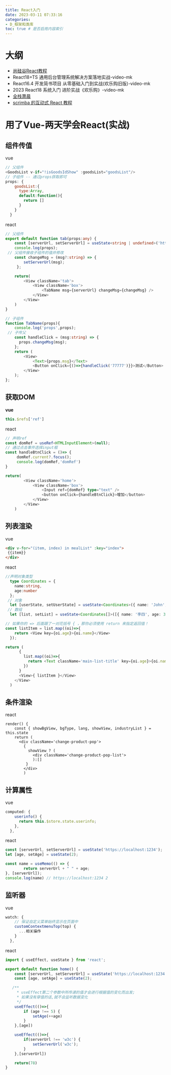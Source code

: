 ```yaml
---
title: React入门
date: 2023-03-11 07:33:16
categories:
- D_框架和类库
toc: true # 是否启用内容索引
---
```


# 大纲

- [尚硅谷React教程](https://www.bilibili.com/video/BV1wy4y1D7JT/?spm_id_from=333.999.0.0&vd_source=bd4c7d99d71adf64d6e88c65370e0247)
- React18+TS 通用后台管理系统解决方案落地实战-video-mk
- React16.4 开发简书项目 从零基础入门到实战(欢乐购旧版)-video-mk
- 2023 React18 系统入门 进阶实战《欢乐购》-video-mk
- [全栈萧晨](https://xiaochen1024.com/)
- [scrimba 的互动式 React 教程](https://scrimba.com/learn/learnreact)

# 用了Vue-两天学会React(实战)

## 组件传值

vue

```javascript
// 父组件
<GoodsList v-if="!isGoodsIdShow" :goodsList="goodsList"/>
// 子组件 -- 通过props获取即可
props: {
    goodsList:{
      type:Array,
      default:function(){
        return []
      }
    }
  }
```

react

```typescript
// 父组件
export default function tab(props:any) {
    const [serverUrl, setServerUrl] = useState<string | undefined>('https://');
    console.log(props);
 // 父组件接收子组件的值并修改
    const changeMsg = (msg?:string) => {
        setServerUrl(msg);
     };

    return(
        <View className='tab'>
            <View className='box'>
                <TabName msg={serverUrl} changeMsg={changeMsg} />
            </View>
        </View>
    )
}

// 子组件
function TabName(props){
    console.log('props',props);
 // 子传父
    const handleClick = (msg:string) => {
      props.changeMsg(msg);
    };
    return (
        <View>
            <Text>{props.msg}</Text>
            <Button onClick={()=>{handleClick('77777')}}>测试</Button>
        </View>
    );
};
```

## 获取DOM

**vue**

```javascript
this.$refs['ref']
```

react

```typescript
// 声明ref    
const domRef = useRef<HTMLInputElement>(null);
// 通过点击事件选择input框
const handleBtnClick = ()=> {
     domRef.current?.focus();
     console.log(domRef,'domRef')
}

return(
        <View className='home'>
            <View className='box'>
                <Input ref={domRef} type="text" />
                <button onClick={handleBtnClick}>增加</button>
            </View>
        </View>
    )
```

## 列表渲染

vue

```html
<div v-for="(item, index) in mealList" :key="index">
 {{item}}
</div>
```

react

```typescript
//声明对象类型
  type Coordinates = {
    name:string,
    age:number
  };
 // 对象
  let [userState, setUserState] = useState<Coordinates>({ name: 'John', age: 30 });
 // 数组
  let [list, setList] = useState<Coordinates[]>([{ name: '李四', age: 30 }]);

// 如果你的 => 后面跟了一对花括号 { ，那你必须使用 return 来指定返回值！
const listItem = list.map((oi)=>{
    return <View key={oi.age}>{oi.name}</View>
  });

return (
      {
        list.map((oi)=>{
          return <Text className='main-list-title' key={oi.age}>{oi.name}</Text>
        })
      }
      <View>{ listItem }</View>
    </View>
  )
```

## 条件渲染

react

```
render() {
    const { showBgView, bgType, lang, showView, industryList } = this.state
    return (
      <div className='change-product-pop'>
        {
          showView ? (
            <div className='change-product-pop-list'>
            ):[]
         }
        </div>
        )
```

## 计算属性

vue

```javascript
computed: {
    userinfo() {
      return this.$store.state.userinfo;
    },
  },
```

react

```typescript
const [serverUrl, setServerUrl] = useState('https://localhost:1234');
let [age, setAge] = useState(2);

const name = useMemo(() => {
        return serverUrl + " " + age;
}, [serverUrl]);
console.log(name) // https://localhost:1234 2
```

## 监听器

vue

```javascript
watch: {
    // 保证自定义菜单始终显示在页面中
    customContextmenuTop(top) {
      ...相关操作
    }
  },
```

react

```typescript
import { useEffect, useState } from 'react';

export default function home() {
    const [serverUrl, setServerUrl] = useState('https://localhost:1234');
    const [age, setAge] = useState(2);

   /**
     * useEffect第二个参数中所传递的值才会进行根据值的变化而出发;
     * 如果没有穿值的话,就不会监听数据变化
     */
    useEffect(()=>{
        if (age !== 5) {
            setAge(++age)
        }
    },[age])

    useEffect(()=>{
        if(serverUrl !== 'w3c') {
            setServerUrl('w3c');
        }
    },[serverUrl])

    return(78)
}
```
